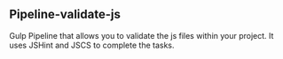 ## Pipeline-validate-js

Gulp Pipeline that allows you to validate the js files within your project. It uses JSHint and JSCS to complete the tasks.
